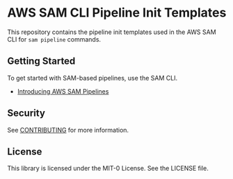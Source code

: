# AWS SAM CLI Pipeline Init Templates

This repository contains the pipeline init templates used in the AWS SAM CLI for `sam pipeline` commands.

## Getting Started

To get started with SAM-based pipelines, use the SAM CLI.

* [Introducing AWS SAM Pipelines](https://aws.amazon.com/blogs/compute/introducing-aws-sam-pipelines-automatically-generate-deployment-pipelines-for-serverless-applications/)

## Security

See [CONTRIBUTING](CONTRIBUTING.md#security-issue-notifications) for more information.

## License

This library is licensed under the MIT-0 License. See the LICENSE file.
